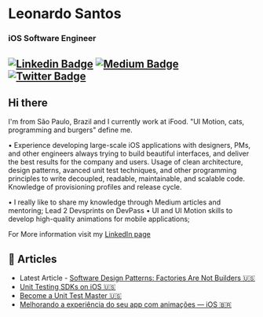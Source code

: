 
<h1> Leonardo Santos </h1>
<h3> iOS Software Engineer </h3>

[![Linkedin Badge](https://img.shields.io/badge/-leocoout-blue?style=flat-square&logo=Linkedin&logoColor=white&link=https://www.linkedin.com/in/leocoout/)](https://www.linkedin.com/in/leocoout/) 
[![Medium Badge](https://img.shields.io/badge/-@leocoout-000000?style=flat-square&labelColor=000000&logo=Medium&link=https://medium.com/@leocoout/)](https://medium.com/@leocoout/)
[![Twitter Badge](https://img.shields.io/badge/-@leocooout-1ca0f1?style=flat-square&labelColor=1ca0f1&logo=twitter&logoColor=white&link=https://twitter.com/leocooout)](https://twitter.com/leocooout) 
---

<h2> Hi there </h2>

I'm from São Paulo, Brazil and I currently work at iFood. "UI Motion, cats, programming and burgers" define me.

• Experience developing large-scale iOS applications with designers, PMs, and other engineers always trying to build beautiful interfaces, and deliver the best results for the company and users. Usage of clean architecture, design patterns, avanced unit test techniques, and other programming principles to write decoupled, readable, maintainable, and scalable code. Knowledge of provisioning profiles and release cycle.

• I really like to share my knowledge through Medium articles and mentoring; Lead 2 Devsprints on DevPass
• UI and UI Motion skills to develop high-quality animations for mobile applications;

For More information visit my [LinkedIn page](https://www.linkedin.com/in/leocoout/)

## 📖 Articles

* Latest Article - [Software Design Patterns: Factories Are Not Builders 🇺🇸](https://betterprogramming.pub/software-design-patterns-factories-are-not-builders-dc4c1297de8f)
* [Unit Testing SDKs on iOS 🇺🇸](https://betterprogramming.pub/unit-test-static-and-singleton-frameworks-on-ios-df4e7d77a7b8)
* [Become a Unit Test Master 🇺🇸](https://leocoout.medium.com/become-a-unit-test-master-84f4fa276deb)
* [Melhorando a experiência do seu app com animações — iOS 🇧🇷](https://medium.com/@leocoout/melhorando-a-experi%C3%AAncia-do-seu-app-com-anima%C3%A7%C3%B5es-ios-5c09874b9eb5?sk=baab9addeb70bf7d0f71c8b3d6bcba54)
